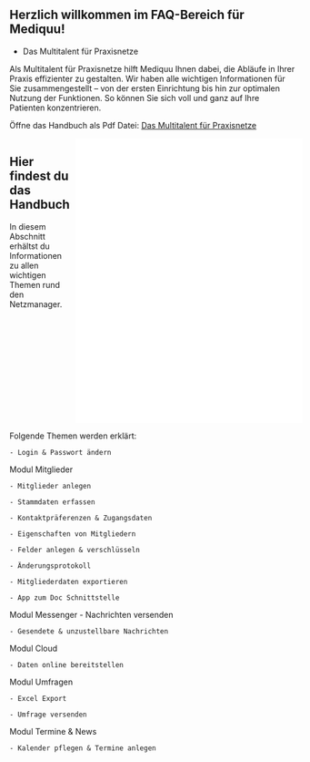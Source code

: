 ## Herzlich willkommen im FAQ-Bereich für Mediquu!
- Das Multitalent für Praxisnetze

Als Multitalent für Praxisnetze hilft Mediquu Ihnen dabei, die Abläufe in Ihrer Praxis effizienter zu gestalten. Wir haben alle wichtigen Informationen für Sie zusammengestellt – von der ersten Einrichtung bis hin zur optimalen Nutzung der Funktionen. So können Sie sich voll und ganz auf Ihre Patienten konzentrieren.

Öffne das Handbuch als Pdf Datei: [Das Multitalent für Praxisnetze](../../Dokumente/Praxen/handbuch_mediquu_netzmanager.pdf)


<div style="display: flex;">
  <div style="flex: 1; padding-right: 10px;">
    <!-- Textbereich -->
    <h2>Hier findest du das Handbuch</h2>
    <p>In diesem Abschnitt erhältst du Informationen zu allen wichtigen Themen rund den Netzmanager.</p>
  </div>
  <div style="flex: 1;">
    <!-- PDF-Bereich -->
    <embed src="../../Dokumente/Praxen/handbuch_mediquu_netzmanager.pdf" width="400" height="500" type="application/pdf">
  </div>
</div>


Folgende Themen werden erklärt:

    - Login & Passwort ändern

Modul Mitglieder

    - Mitglieder anlegen

    - Stammdaten erfassen

    - Kontaktpräferenzen & Zugangsdaten

    - Eigenschaften von Mitgliedern

    - Felder anlegen & verschlüsseln

    - Änderungsprotokoll

    - Mitgliederdaten exportieren

    - App zum Doc Schnittstelle


Modul Messenger
    - Nachrichten versenden

    - Gesendete & unzustellbare Nachrichten


Modul Cloud

    - Daten online bereitstellen


Modul Umfragen

    - Excel Export

    - Umfrage versenden


Modul Termine & News

    - Kalender pflegen & Termine anlegen






